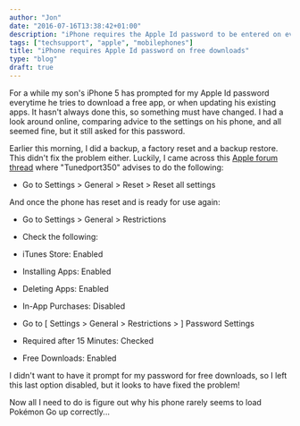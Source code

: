 ```yaml
---
author: "Jon"
date: "2016-07-16T13:38:42+01:00"
description: "iPhone requires the Apple Id password to be entered on every free download (new free apps and updates)"
tags: ["techsupport", "apple", "mobilephones"]
title: "iPhone requires Apple Id password on free downloads"
type: "blog"
draft: true
---
```


For a while my son's iPhone 5 has prompted for my Apple Id password everytime he tries to download a free app, or when updating his existing apps. It hasn't always done this, so something must have changed. I had a look around online, comparing advice to the settings on his phone, and all seemed fine, but it still asked for this password.

Earlier this morning, I did a backup, a factory reset and a backup restore. This didn't fix the problem either. Luckily, I came across this [Apple forum thread](https://discussions.apple.com/thread/7228121) where "Tunedport350" advises to do the following:

 * Go to Settings > General > Reset > Reset all settings

 And once the phone has reset and is ready for use again:

 * Go to Settings > General > Restrictions
 * Check the following:
  * iTunes Store: Enabled
  * Installing Apps: Enabled
  * Deleting Apps: Enabled
  * In-App Purchases: Disabled

 * Go to [ Settings > General > Restrictions > ] Password Settings
  * Required after 15 Minutes: Checked
  * Free Downloads: Enabled

I didn't want to have it prompt for my password for free downloads, so I left this last option disabled, but it looks to have fixed the problem!

Now all I need to do is figure out why his phone rarely seems to load Pokémon Go up correctly...
